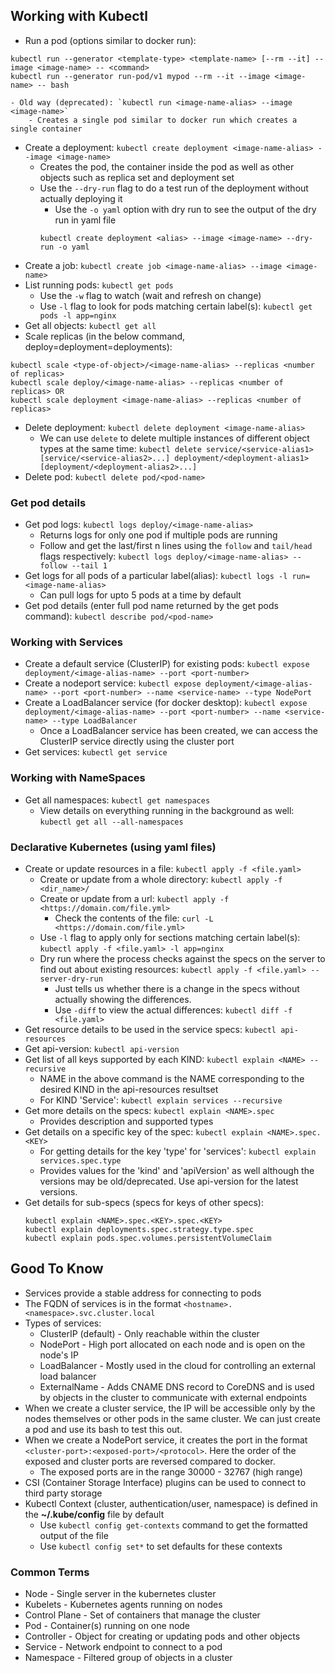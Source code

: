 ## Working with Kubectl
- Run a pod (options similar to docker run): 
```
kubectl run --generator <template-type> <template-name> [--rm --it] --image <image-name> -- <command>
kubectl run --generator run-pod/v1 mypod --rm --it --image <image-name> -- bash
```
    - Old way (deprecated): `kubectl run <image-name-alias> --image <image-name>`
        - Creates a single pod similar to docker run which creates a single container
    
- Create a deployment: `kubectl create deployment <image-name-alias> --image <image-name>`
    - Creates the pod, the container inside the pod as well as other objects such as replica set and deployment set
    - Use the `--dry-run` flag to do a test run of the deployment without actually deploying it
        - Use the `-o yaml` option with dry run to see the output of the dry run in yaml file
        ```
        kubectl create deployment <alias> --image <image-name> --dry-run -o yaml
        ```
- Create a job: `kubectl create job <image-name-alias> --image <image-name>`
- List running pods: `kubectl get pods`
    - Use the `-w` flag to watch (wait and refresh on change)
    - Use `-l` flag to look for pods matching certain label(s): `kubectl get pods -l app=nginx`
- Get all objects: `kubectl get all`
- Scale replicas (in the below command, deploy=deployment=deployments): 
```
kubectl scale <type-of-object>/<image-name-alias> --replicas <number of replicas>
kubectl scale deploy/<image-name-alias> --replicas <number of replicas> OR
kubectl scale deployment <image-name-alias> --replicas <number of replicas>
```
- Delete deployment: `kubectl delete deployment <image-name-alias>`
    - We can use `delete` to delete multiple instances of different object types at the same time: `kubectl delete service/<service-alias1> [service/<service-alias2>...] deployment/<deployment-alias1> [deployment/<deployment-alias2>...]`
- Delete pod: `kubectl delete pod/<pod-name>`

### Get pod details
- Get pod logs: `kubectl logs deploy/<image-name-alias>`
    - Returns logs for only one pod if multiple pods are running
    - Follow and get the last/first n lines using the `follow` and `tail/head` flags respectively: `kubectl logs deploy/<image-name-alias> --follow --tail 1`
- Get logs for all pods of a particular label(alias): `kubectl logs -l run=<image-name-alias>`
    - Can pull logs for upto 5 pods at a time by default
- Get pod details (enter full pod name returned by the get pods command): `kubectl describe pod/<pod-name>`

### Working with Services
- Create a default service (ClusterIP) for existing pods: `kubectl expose deployment/<image-alias-name> --port <port-number>`
- Create a nodeport service: `kubectl expose deployment/<image-alias-name> --port <port-number> --name <service-name> --type NodePort`
- Create a LoadBalancer service (for docker desktop): `kubectl expose deployment/<image-alias-name> --port <port-number> --name <service-name> --type LoadBalancer`
    - Once a LoadBalancer service has been created, we can access the ClusterIP service directly using the cluster port
- Get services: `kubectl get service`

### Working with NameSpaces
- Get all namespaces: `kubectl get namespaces`
    - View details on everything running in the background as well: `kubectl get all --all-namespaces`

### Declarative Kubernetes (using yaml files)
- Create or update resources in a file: `kubectl apply -f <file.yaml>`
    - Create or update from a whole directory: `kubectl apply -f <dir_name>/`
    - Create or update from a url: `kubectl apply -f <https://domain.com/file.yml>`
        - Check the contents of the file: `curl -L <https://domain.com/file.yml>`
    - Use `-l` flag to apply only for sections matching certain label(s): `kubectl apply -f <file.yaml> -l app=nginx`
    - Dry run where the process checks against the specs on the server to find out about existing resources: `kubectl apply -f <file.yaml> --server-dry-run`
        - Just tells us whether there is a change in the specs without actually showing the differences.
        - Use `-diff` to view the actual differences: `kubectl diff -f <file.yaml>`
- Get resource details to be used in the service specs: `kubectl api-resources`
- Get api-version: `kubectl api-version`
- Get list of all keys supported by each KIND: `kubectl explain <NAME> --recursive`
    - NAME in the above command is the NAME corresponding to the desired KIND in the api-resources resultset
    - For KIND 'Service': `kubectl explain services --recursive`
- Get more details on the specs: `kubectl explain <NAME>.spec`
    - Provides description and supported types
- Get details on a specific key of the spec: `kubectl explain <NAME>.spec.<KEY>`
    - For getting details for the key 'type' for 'services': `kubectl explain services.spec.type`
    - Provides values for the 'kind' and 'apiVersion' as well although the versions may be old/deprecated. Use api-version for the latest versions.
- Get details for sub-specs (specs for keys of other specs): 
    ```
    kubectl explain <NAME>.spec.<KEY>.spec.<KEY>
    kubectl explain deployments.spec.strategy.type.spec
    kubectl explain pods.spec.volumes.persistentVolumeClaim
    ```

## Good To Know
- Services provide a stable address for connecting to pods
- The FQDN of services is in the format `<hostname>.<namespace>.svc.cluster.local`
- Types of services:
    - ClusterIP (default) - Only reachable within the cluster
    - NodePort - High port allocated on each node and is open on the node's IP
    - LoadBalancer - Mostly used in the cloud for controlling an external load balancer
    - ExternalName - Adds CNAME DNS record to CoreDNS and is used by objects in the cluster to communicate with external endpoints
- When we create a cluster service, the IP will be accessible only by the nodes themselves or other pods in the same cluster. We can just create a pod and use its bash to test this out.
- When we create a NodePort service, it creates the port in the format `<cluster-port>:<exposed-port>/<protocol>`. Here the order of the exposed and cluster ports are reversed compared to docker.
    - The exposed ports are in the range 30000 - 32767 (high range)
- CSI (Container Storage Interface) plugins can be used to connect to third party storage 
- Kubectl Context (cluster, authentication/user, namespace) is defined in the **~/.kube/config** file by default
    - Use `kubectl config get-contexts` command to get the formatted output of the file
    - Use `kubectl config set*` to set defaults for these contexts

### Common Terms
- Node - Single server in the kubernetes cluster
- Kubelets - Kubernetes agents running on nodes
- Control Plane - Set of containers that manage the cluster
- Pod - Container(s) running on one node
- Controller - Object for creating or updating pods and other objects
- Service - Network endpoint to connect to a pod
- Namespace - Filtered group of objects in a cluster

